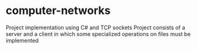 # computer-networks
Project implementation using C# and TCP sockets
Project consists of a server and a client in which some specialized operations on files must be implemented
